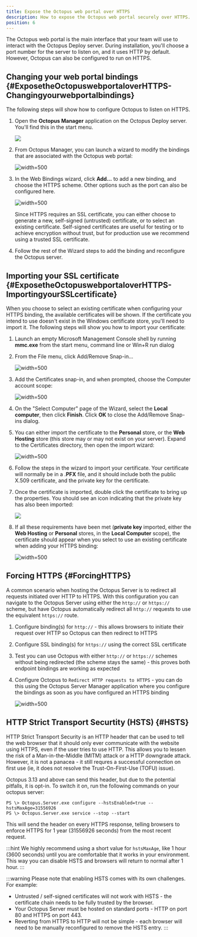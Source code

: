 ```yaml
---
title: Expose the Octopus web portal over HTTPS
description: How to expose the Octopus web portal securely over HTTPS.
position: 6
---
```


The Octopus web portal is the main interface that your team will use to interact with the Octopus Deploy server. During installation, you'll choose a port number for the server to listen on, and it uses HTTP by default. However, Octopus can also be configured to run on HTTPS.

## Changing your web portal bindings {#ExposetheOctopuswebportaloverHTTPS-Changingyourwebportalbindings}

The following steps will show how to configure Octopus to listen on HTTPS.

1. Open the **Octopus Manager** application on the Octopus Deploy server. You'll find this in the start menu.

    ![](/docs/images/3048148/3278103.png)

1. From Octopus Manager, you can launch a wizard to modify the bindings that are associated with the Octopus web portal:

    ![](/docs/images/3048148/3278102.png "width=500")

1. In the Web Bindings wizard, click **Add...** to add a new binding, and choose the HTTPS scheme. Other options such as the port can also be configured here.

    ![](/docs/images/3048148/3278452.png "width=500")

    Since HTTPS requires an SSL certificate, you can either choose to generate a new, self-signed (untrusted) certificate, or to select an existing certificate. Self-signed certificates are useful for testing or to achieve encryption without trust, but for production use we recommend using a trusted SSL certificate.

1. Follow the rest of the Wizard steps to add the binding and reconfigure the Octopus server.

## Importing your SSL certificate {#ExposetheOctopuswebportaloverHTTPS-ImportingyourSSLcertificate}

When you choose to select an existing certificate when configuring your HTTPS binding, the available certificates will be shown. If the certificate you intend to use doesn't exist in the Windows certificate store, you'll need to import it. The following steps will show you how to import your certificate:

1. Launch an empty Microsoft Management Console shell by running **mmc.exe** from the start menu, command line or Win+R run dialog

1. From the File menu, click Add/Remove Snap-in...

    ![](/docs/images/3048148/3278110.png "width=500")

1. Add the Certificates snap-in, and when prompted, choose the Computer account scope:

    ![](/docs/images/3048148/3278101.png "width=500")

1. On the "Select Computer" page of the Wizard, select the **Local computer**, then click **Finish**. Click **OK** to close the Add/Remove Snap-ins dialog.

1. You can either import the certificate to the **Personal** store, or the **Web Hosting** store (this store may or may not exist on your server). Expand to the Certificates directory, then open the import wizard:

    ![](/docs/images/3048148/3278100.png "width=500")

1. Follow the steps in the wizard to import your certificate. Your certificate will normally be in a .**PFX** file, and it should include both the public X.509 certificate, and the private key for the certificate.

1. Once the certificate is imported, double click the certificate to bring up the properties. You should see an icon indicating that the private key has also been imported:

    ![](/docs/images/3048148/3278099.png)

1. If all these requirements have been met (**private key** imported, either the **Web Hosting** or **Personal** stores, in the **Local Computer** scope), the certificate should appear when you select to use an existing certificate when adding your HTTPS binding:

    ![](/docs/images/3048148/3278454.png "width=500")

## Forcing HTTPS {#ForcingHTTPS}

A common scenario when hosting the Octopus Server is to redirect all requests initiated over HTTP to HTTPS. With this configuration you can navigate to the Octopus Server using either the `http://` or `https://` scheme, but have Octopus automatically redirect all `http://` requests to use the equivalent `https://` route.

1. Configure binding(s) for `http://` - this allows browsers to initiate their request over HTTP so Octopus can then redirect to HTTPS
1. Configure SSL binding(s) for `https://` using the correct SSL certificate
1. Test you can use Octopus with either `http://` or `https://` schemes without being redirected (the scheme stays the same) - this proves both endpoint bindings are working as expected
1. Configure Octopus to `Redirect HTTP requests to HTTPS` - you can do this using the Octopus Server Manager application where you configure the bindings as soon as you have configured an HTTPS binding

    ![](expose-the-octopus-web-portal-over-https-force-https.png "width=500")

## HTTP Strict Transport Securtity (HSTS) {#HSTS}

HTTP Strict Transport Security is an HTTP header that can be used to tell the web browser that it should only ever communicate with the website using HTTPS, even if the user tries to use HTTP. This allows you to lessen the risk of a Man-in-the-Middle (MITM) attack or a HTTP downgrade attack. However, it is not a panacea - it still requres a successful connection on first use (ie, it does not resolve the Trust-On-First-Use (TOFU) issue).

Octopus 3.13 and above can send this header, but due to the potential pitfalls, it is opt-in. To switch it on, run the following commands on your octopus server:

```text
PS \> Octopus.Server.exe configure --hstsEnabled=true --hstsMaxAge=31556926
PS \> Octopus.Server.exe service --stop --start
```

This will send the header on every HTTPS response, telling browsers to enforce HTTPS for 1 year (31556926 seconds) from the most recent request.

:::hint
We highly recommend using a short value for `hstsMaxAge`, like 1 hour (3600 seconds) until you are comfortable that it works in your environment. This way you can disable HSTS and browsers will return to normal after 1 hour.
:::

:::warning
Please note that enabling HSTS comes with its own challenges. For example:

* Untrusted / self-signed certificates will not work with HSTS - the certificate chain needs to be fully trusted by the browser.
* Your Octopus Server must be hosted on standard ports - HTTP on port 80 and HTTPS on port 443.
* Reverting from HTTPS to HTTP will not be simple - each browser will need to be manually reconfigured to remove the HSTS entry.
:::
